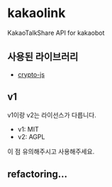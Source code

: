 # kakaolink
KakaoTalkShare API for kakaobot

## 사용된 라이브러리
- [crypto-js](https://github.com/brix/crypto-js)

## v1
v1이랑 v2는 라이선스가 다릅니다.

- v1: MIT
- v2: AGPL

이 점 유의해주시고 사용해주세요.

## refactoring...